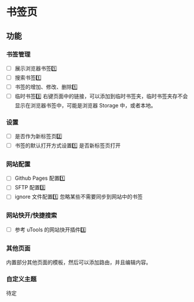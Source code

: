 # 书签页

## 功能

### 书签管理

- [ ] 展示浏览器书签1️⃣
- [ ] 搜索书签1️⃣
- [ ] 书签的增加、修改、删除1️⃣
- [ ] 临时书签3️⃣
      右键页面中的链接，可以添加到临时书签夹，临时书签夹存不会显示在浏览器书签中，可能是浏览器 Storage 中，或者本地。

### 设置

- [ ] 是否作为新标签页2️⃣
- [ ] 书签的默认打开方式设置1️⃣
      是否新标签页打开

### 网站配置

- [ ] Github Pages 配置1️⃣
- [ ] SFTP 配置3️⃣
- [ ] ignore 文件配置1️⃣
      忽略某些不需要同步到网站中的书签

### 网站快开/快捷搜索

- [ ] 参考 uTools 的网站快开插件3️⃣

### 其他页面

内置部分其他页面的模板，然后可以添加路由，并且编辑内容。

### 自定义主题

待定